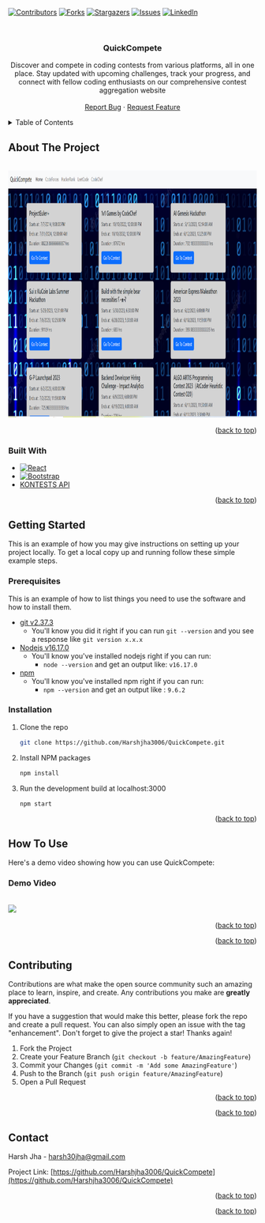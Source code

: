 <!-- Improved compatibility of back to top link: See: https://github.com/othneildrew/Best-README-Template/pull/73 -->

<a name="readme-top"></a>

<!--
*** Thanks for checking out the Best-README-Template. If you have a suggestion
*** that would make this better, please fork the repo and create a pull request
*** or simply open an issue with the tag "enhancement".
*** Don't forget to give the project a star!
*** Thanks again! Now go create something AMAZING! :D
-->

<!-- PROJECT SHIELDS -->
<!--
*** I'm using markdown "reference style" links for readability.
*** Reference links are enclosed in brackets [ ] instead of parentheses ( ).
*** See the bottom of this document for the declaration of the reference variables
*** for contributors-url, forks-url, etc. This is an optional, concise syntax you may use.
*** https://www.markdownguide.org/basic-syntax/#reference-style-links
-->

[![Contributors][contributors-shield]][contributors-url]
[![Forks][forks-shield]][forks-url]
[![Stargazers][stars-shield]][stars-url]
[![Issues][issues-shield]][issues-url]
[![LinkedIn][linkedin-shield]][linkedin-url]

<!-- PROJECT LOGO -->
<br />
<div align="center">

<h3 align="center">QuickCompete</h3>

  <p align="center">
    Discover and compete in coding contests from various platforms, all in one place. Stay updated with upcoming challenges, track your progress, and connect with fellow coding enthusiasts on our comprehensive contest aggregation website
    <br />
    <br />
    <a href="https://github.com/Harshjha3006/QuickCompete/issues">Report Bug</a>
    ·
    <a href="https://github.com/Harshjha3006/QuickCompete/issues">Request Feature</a>
  </p>
</div>

<!-- TABLE OF CONTENTS -->
<details>
  <summary>Table of Contents</summary>
  <ol>
    <li>
      <a href="#about-the-project">About The Project</a>
      <ul>
        <li><a href="#built-with">Built With</a></li>
      </ul>
    </li>
    <li>
      <a href="#getting-started">Getting Started</a>
      <ul>
        <li><a href="#prerequisites">Prerequisites</a></li>
        <li><a href="#installation">Installation</a></li>
      </ul>
    </li>
    <li><a href="#usage">Usage</a></li>
    <li><a href="#contributing">Contributing</a></li>
    <li><a href="#contact">Contact</a></li>
  </ol>
</details>

<!-- ABOUT THE PROJECT -->

## About The Project

<div >
<br>
<img src = "./src/img/website screenshot.png" height = "500" width = "900"></img>
</div>
<p align="right">(<a href="#readme-top">back to top</a>)</p>

### Built With

- [![React][React.js]][React-url]
- [![Bootstrap][Bootstrap.com]][Bootstrap-url]
- <a href = "https://kontests.net/api">KONTESTS API</a>

<p align="right">(<a href="#readme-top">back to top</a>)</p>

<!-- GETTING STARTED -->

## Getting Started

This is an example of how you may give instructions on setting up your project locally.
To get a local copy up and running follow these simple example steps.

### Prerequisites

This is an example of how to list things you need to use the software and how to install them.

- [git v2.37.3](https://git-scm.com/book/en/v2/Getting-Started-Installing-Git)
  - You'll know you did it right if you can run `git --version` and you see a response like `git version x.x.x`
- [Nodejs v16.17.0](https://nodejs.org/en/)
  - You'll know you've installed nodejs right if you can run:
    - `node --version` and get an output like: `v16.17.0`
- [npm](https://www.npmjs.com/)
  - You'll know you've installed npm right if you can run:
    - `npm --version` and get an output like : `9.6.2`

### Installation

1. Clone the repo
   ```sh
   git clone https://github.com/Harshjha3006/QuickCompete.git
   ```
2. Install NPM packages
   ```sh
   npm install
   ```
3. Run the development build at localhost:3000
   ```sh
   npm start
   ```

<p align="right">(<a href="#readme-top">back to top</a>)</p>

<!-- USAGE EXAMPLES -->

## How To Use

Here's a demo video showing how you can use QuickCompete:

### Demo Video

<br>
<img src = "./src/img/demo.gif" width = "700",height = "700"></img>

<p align="right">(<a href="#readme-top">back to top</a>)</p>

<p align="right">(<a href="#readme-top">back to top</a>)</p>

<!-- CONTRIBUTING -->

## Contributing

Contributions are what make the open source community such an amazing place to learn, inspire, and create. Any contributions you make are **greatly appreciated**.

If you have a suggestion that would make this better, please fork the repo and create a pull request. You can also simply open an issue with the tag "enhancement".
Don't forget to give the project a star! Thanks again!

1. Fork the Project
2. Create your Feature Branch (`git checkout -b feature/AmazingFeature`)
3. Commit your Changes (`git commit -m 'Add some AmazingFeature'`)
4. Push to the Branch (`git push origin feature/AmazingFeature`)
5. Open a Pull Request

<p align="right">(<a href="#readme-top">back to top</a>)</p>

<p align="right">(<a href="#readme-top">back to top</a>)</p>

<!-- CONTACT -->

## Contact

Harsh Jha - harsh30jha@gmail.com

Project Link: [https://github.com/Harshjha3006/QuickCompete](https://github.com/Harshjha3006/QuickCompete)

<p align="right">(<a href="#readme-top">back to top</a>)</p>

<!-- ACKNOWLEDGMENTS -->

<p align="right">(<a href="#readme-top">back to top</a>)</p>

<!-- MARKDOWN LINKS & IMAGES -->
<!-- https://www.markdownguide.org/basic-syntax/#reference-style-links -->

[contributors-shield]: https://img.shields.io/github/contributors/Harshjha3006/QuickCompete.svg?style=for-the-badge
[contributors-url]: https://github.com/Harshjha3006/QuickCompete/graphs/contributors
[forks-shield]: https://img.shields.io/github/forks/Harshjha3006/QuickCompete.svg?style=for-the-badge
[forks-url]: https://github.com/Harshjha3006/QuickCompete/network/members
[stars-shield]: https://img.shields.io/github/stars/Harshjha3006/QuickCompete.svg?style=for-the-badge
[stars-url]: https://github.com/Harshjha3006/QuickCompete/stargazers
[issues-shield]: https://img.shields.io/github/issues/Harshjha3006/QuickCompete.svg?style=for-the-badge
[issues-url]: https://github.com/Harshjha3006/QuickCompete/issues
[license-shield]: https://img.shields.io/github/license/Harshjha3006/QuickCompete.svg?style=for-the-badge
[license-url]: https://github.com/Harshjha3006/QuickCompete/blob/master/LICENSE.txt
[linkedin-shield]: https://img.shields.io/badge/-LinkedIn-black.svg?style=for-the-badge&logo=linkedin&colorB=555
[linkedin-url]: https://www.linkedin.com/in/harsh-jha-3060b022a/
[product-screenshot]: ./src/img/website%20screenshot.png
[Next.js]: https://img.shields.io/badge/next.js-000000?style=for-the-badge&logo=nextdotjs&logoColor=white
[Next-url]: https://nextjs.org/
[React.js]: https://img.shields.io/badge/React-20232A?style=for-the-badge&logo=react&logoColor=61DAFB
[React-url]: https://reactjs.org/
[Vue.js]: https://img.shields.io/badge/Vue.js-35495E?style=for-the-badge&logo=vuedotjs&logoColor=4FC08D
[Vue-url]: https://vuejs.org/
[Angular.io]: https://img.shields.io/badge/Angular-DD0031?style=for-the-badge&logo=angular&logoColor=white
[Angular-url]: https://angular.io/
[Svelte.dev]: https://img.shields.io/badge/Svelte-4A4A55?style=for-the-badge&logo=svelte&logoColor=FF3E00
[Svelte-url]: https://svelte.dev/
[Laravel.com]: https://img.shields.io/badge/Laravel-FF2D20?style=for-the-badge&logo=laravel&logoColor=white
[Laravel-url]: https://laravel.com
[Bootstrap.com]: https://img.shields.io/badge/Bootstrap-563D7C?style=for-the-badge&logo=bootstrap&logoColor=white
[Bootstrap-url]: https://getbootstrap.com
[JQuery.com]: https://img.shields.io/badge/jQuery-0769AD?style=for-the-badge&logo=jquery&logoColor=white
[JQuery-url]: https://jquery.com
[def]: https://github.com/Harshjha3006/QuickCompete/src/img/demo.gif

